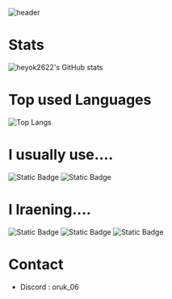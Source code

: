 ![header](https://capsule-render.vercel.app/api?type=wave&color=gradient&height=400&section=header&text=Park%20JaeHyeok&fontSize=90)

# Stats
![heyok2622's GitHub stats](https://github-readme-stats.vercel.app/api?username=heyok2622&count_private=true&show_icons=true&theme=darcula)

# Top used Languages
![Top Langs](https://github-readme-stats.vercel.app/api/top-langs/?username=heyok2622)

# I usually use....
<img alt="Static Badge" src="https://img.shields.io/badge/Java-white?style=flat&logo=openjdk&logoColor=000000&color=%23FF6433"> <img alt="Static Badge" src="https://img.shields.io/badge/Python-passing?style=flat&logo=python&logoColor=%23FCEF40&color=%233776AB">

# I lraening....
<img alt="Static Badge" src="https://img.shields.io/badge/VB.NET-passing?style=flat&logo=dotnet&logoColor=FFFFFF&color=%238A2BE2"> <img alt="Static Badge" src="https://img.shields.io/badge/HTML5-passing?style=flat&logo=html5&logoColor=FFFFFF&color=%23E34F26"> <img alt="Static Badge" src="https://img.shields.io/badge/C-passing?style=flat&logo=c&logoColor=FFFFFF&color=%2300599C">

# Contact
- Discord : oruk_06
